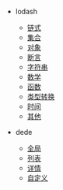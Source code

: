 * lodash
  * [链式](/lodash/chain)
  * [集合](/lodash/collection)
  * [对象](/lodash/object)
  * [断言](/lodash/is-fn)
  * [字符串](/lodash/string)
  * [数学](/lodash/math)
  * [函数](/lodash/fun)
  * [类型转换](/lodash/transform)
  * [时间](/lodash/date)
  * [其他](/lodash/other)

* dede
  * [全局](/dedecms/global)
  * [列表](/dedecms/list)
  * [详情](/dedecms/detail)
  * [自定义](/dedecms/custom)